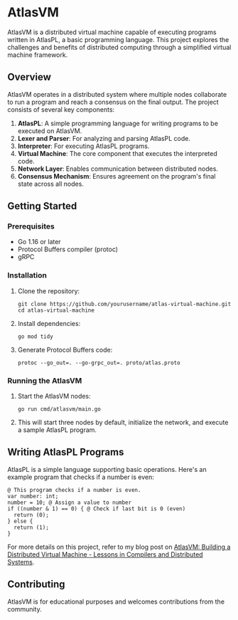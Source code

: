 # AtlasVM

AtlasVM is a distributed virtual machine capable of executing programs written in AtlasPL, a basic programming language. This project explores the challenges and benefits of distributed computing through a simplified virtual machine framework.

## Overview

AtlasVM operates in a distributed system where multiple nodes collaborate to run a program and reach a consensus on the final output. The project consists of several key components:

1. **AtlasPL**: A simple programming language for writing programs to be executed on AtlasVM.
2. **Lexer and Parser**: For analyzing and parsing AtlasPL code.
3. **Interpreter**: For executing AtlasPL programs.
4. **Virtual Machine**: The core component that executes the interpreted code.
5. **Network Layer**: Enables communication between distributed nodes.
6. **Consensus Mechanism**: Ensures agreement on the program's final state across all nodes.

## Getting Started

### Prerequisites

- Go 1.16 or later
- Protocol Buffers compiler (protoc)
- gRPC

### Installation

1. Clone the repository:
   ```
   git clone https://github.com/yourusername/atlas-virtual-machine.git
   cd atlas-virtual-machine
   ```

2. Install dependencies:
   ```
   go mod tidy
   ```

3. Generate Protocol Buffers code:
   ```
   protoc --go_out=. --go-grpc_out=. proto/atlas.proto
   ```

### Running the AtlasVM

1. Start the AtlasVM nodes:
   ```
   go run cmd/atlasvm/main.go
   ```

2. This will start three nodes by default, initialize the network, and execute a sample AtlasPL program.

## Writing AtlasPL Programs

AtlasPL is a simple language supporting basic operations. Here's an example program that checks if a number is even:

```
@ This program checks if a number is even.
var number: int;
number = 10; @ Assign a value to number
if ((number & 1) == 0) { @ Check if last bit is 0 (even)
  return (0);
} else {
  return (1);
}
```

For more details on this project, refer to my blog post on [AtlasVM: Building a Distributed Virtual Machine - Lessons in Compilers and Distributed Systems](https://hmzelidrissi.ma/blog/AtlasVM-Building-a-Distributed-Virtual-Machine).

## Contributing

AtlasVM is for educational purposes and welcomes contributions from the community.
